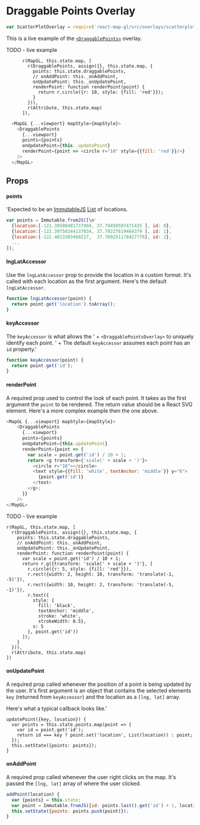 # Draggable Points Overlay

```js
var ScatterPlotOverlay = require('react-map-gl/src/overlays/scatterplot.react;
```

This is a live example of the [`<DraggablePoints>`](https://github.com/uber/react-map-gl/blob/master/src/overlays/draggable-points.react.js) overlay.

TODO - live example
```
      r(MapGL, this.state.map, [
        r(DraggablePoints, assign({}, this.state.map, {
          points: this.state.draggablePoints,
          // onAddPoint: this._onAddPoint,
          onUpdatePoint: this._onUpdatePoint,
          renderPoint: function renderPoint(point) {
            return r.circle({r: 10, style: {fill: 'red'}});
          }
        })),
        r(Attribute, this.state.map)
      ]),
```

```js
  <MapGL {...viewport} mapStyle={mapStyle}>
    <DraggablePoints
      {...viewport}
      points={points}
      onUpdatePoint={this._updatePoint}
      renderPoint={point => <circle r="10" style={{fill: 'red'}}/>}
    />
  </MapGL>
```

## Props

#### points

'Expected to be an [ImmutableJS](https://facebook.github.io/immutable-js/) [List](https://facebook.github.io/immutable-js/docs/#/List) of locations.

```js
var points = Immutable.fromJS([\n'
  {location:[-122.39508481737994, 37.79450507471435 ], id: 0},
  {location:[-122.39750244137034, 37.79227619464379 ], id: 1},
  {location:[-122.4013303460217,  37.789251178427776], id: 2},
  ...
]);
```

#### lngLatAccessor

Use the `lngLatAccessor` prop to provide the location in a custom format. It's called with each location as the first argument. Here's the default `lngLatAccessor`.

```js
function lngLatAccessor(point) {
  return point.get('location').toArray();
}
```

#### keyAccessor

The `keyAccessor` is what allows the ' +
`<DraggablePointsOverlay>` to uniquely identify each point. ' +
The default `keyAccessor` assumes each point has an `id` property.'

```js
function keyAccessor(point) {
  return point.get('id');
}
```

#### renderPoint

A required prop used to control the look of each point. It takes as the first argument the `point` to be rendered. The return value should be a React SVG element. Here's a more complex example then the one above.

```js
<MapGL {...viewport} mapStyle={mapStyle}>
    <DraggablePoints
      {...viewport}
      points={points}
      onUpdatePoint={this.updatePoint}
      renderPoint={point => {
        var scale = point.get('id') / 10 + 1;
        return <g transform={'scale(' + scale + ')'}>
          <circle r="10"></circle>
          <text style={{fill: 'white', textAnchor: 'middle'}} y="6">
            {point.get('id')}
          </text>
        </g>;
      }}
    />
</MapGL>
```


TODO - live example
```
r(MapGL, this.state.map, [
  r(DraggablePoints, assign({}, this.state.map, {
    points: this.state.draggablePoints,
    // onAddPoint: this._onAddPoint,
    onUpdatePoint: this._onUpdatePoint,
    renderPoint: function renderPoint(point) {
      var scale = point.get('id') / 10 + 1;
      return r.g({transform: 'scale(' + scale + ')'}, [
        r.circle({r: 5, style: {fill: 'red'}}),
        r.rect({width: 2, height: 10, transform: 'translate(-1, -5)'}),
        r.rect({width: 10, height: 2, transform: 'translate(-5, -1)'}),
        r.text({
          style: {
            fill: 'black',
            textAnchor: 'middle',
            stroke: 'white',
            strokeWidth: 0.5},
          x: 5
        }, point.get('id'))
      ]);
    }
  })),
  r(Attribute, this.state.map)
])
```

#### onUpdatePoint

A required prop called whenever the position of a point is being updated by the user. It's first argument is an object that contains the selected elements `key` (returned from `keyAccessor`) and the location as a `[lng, lat]` array.

Here's what a typical callback looks like.'

```
updatePoint({key, location}) {
  var points = this.state.points.map(point => {
    var id = point.get('id');
    return id === key ? point.set('location', List(location)) : point;
  });
  this.setState({points: points});
}
```

#### onAddPoint

A required prop called whenever the user right clicks on the map. It's passed the `[lng, lat]` array of where the user clicked.

```js
addPoint(location) {
  var {points} = this.state;
  var point = Immutable.fromJS({id: points.last().get('id') + 1, location});
  this.setState({points: points.push(point)});
}
```
